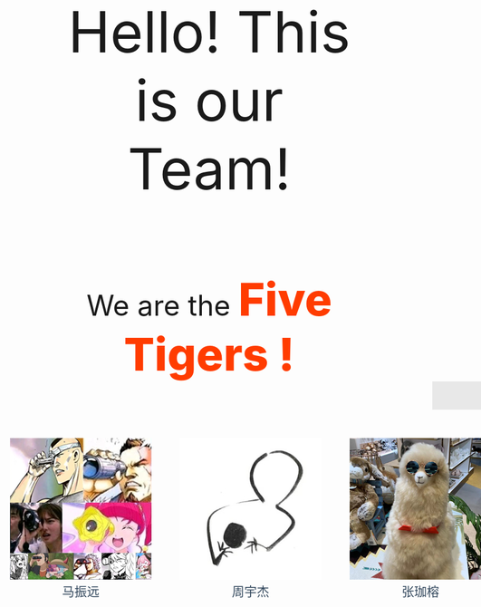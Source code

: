 
<center style="font-size:100px">
Hello!&nbspThis is our Team!</br></br>
</center>

<center style="font-size:50px">
We are the <span style="color:rgb(255, 60, 0);font-size:80px;font-weight:800">Five Tigers !</span> 
</center>


<center>

<div style="position:relative;top:100px;left: -100px;margin：0px auto" >

  <div style="background-color:;width:250px;margin-left:0px;position:absolute">
  <a href="https://yousia33.github.io/YousiaBlog/" style="text-decoration:none;color:rgb(52,73,94)">
    <img src="img/mzy.png">
    <br>
    <center>
    <span style="font-size:22px;">
    马振远
    </span>
    </center>
    </a>
  <div>
  <div style="background-color:;width:250px;margin-left:0px;position:absolute;top:0px;left:300px">
  <a href="https://zyjgraphein.github.io/zhouyujie/" style="text-decoration:none;color:rgb(52,73,94)">
    <img src="img/zyj.jpg">
    <br>
    <center>
    <span style="font-size:22px">
    周宇杰
    </span>
    </center>
    </a>
  <div>
   <div style="background-color:;width:250px;margin-left:0px;position:absolute;top:0px;left:300px">
   <a href="https://lireeeeen.github.io/Hello/" style="text-decoration:none;color:rgb(52,73,94)">
    <img src="img/zjr.png">
    <br>
    <center>
    <span style="font-size:22px">
    张珈榕
    </span>
    </center>
    </a>
  <div>
   <div style="background-color:;width:250px;margin-left:0px;position:absolute;top:0px;left:300px">
   <a href="https://wzzyjya.github.io/" style="text-decoration:none;color:rgb(52,73,94)">
    <img src="img/wzz.jpg">
    <br>
    <center>
    <span style="font-size:22px">
    王子臻
    </span>
    </center>
    </a>
  <div>
   <div style="background-color:;width:250px;margin-left:0px;position:absolute;top:0px;left:300px">
   <a href="http://www.baidu.com" style="text-decoration:none;color:rgb(52,73,94)">
    <img src="img/ljh.jpg">
    <br>
    <center>
    <span style="font-size:22px">
    卢佳慧
    </span>
    </center>
    </a>
  <div>
</div>

</center>
<div style="position:absolute;height:50px;width:200px;background-color:#e8e8e8;left:91%">

</div>

<audio autoplay="autoplay" loop="loop" src="audio/Garoad - every day is night.mp3" muted>

</audio>
